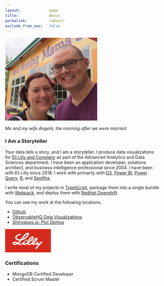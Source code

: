 ```yaml
---
layout:             page
title:              About
permalink:          /about/
exclude_from_nav:   false
---
```


![Jarrett and Angela](/assets/images/jarrett-and-angela.jpg)

*Me and my wife Angela, the morning after we were married.*

### I Am a Storyteller

Your data tells a story, and I am a storyteller. I produce data visualizations for [Eli Lilly and Company](https://www.lilly.com) as part of the Advanced Analytics and Data Sciences department. I have been an application developer, solutions architect, and business intelligence professional since 2004. I have been with Eli Lilly since 2018. I work with primarily with [D3](https://d3js.org), [Power BI](https://powerbi.microsoft.com/), [Power Query](https://docs.microsoft.com/en-us/power-query/), [R](https://www.r-project.org), and [Spotfire](https://www.tibco.com/products/tibco-spotfire).

I write most of my projects in [TypeScript](http://www.typescriptlang.org/), package them into a single bundle with [Webpack](https://webpack.js.org/), and deploy them with [RedHat Openshift](https://www.openshift.com/).

You can see my work at the following locations.

* [Github](https://github.com/jarrettmeyer)
* [ObservableHQ Data Visualizations](https://observablehq.com/@jarrettmeyer)
* [Shinyapps.io: Plot Demos](https://jarrettmeyer.shinyapps.io/plot_demos/)

![Lilly Logo](/assets/images/lilly.png)

### Certifications

* MongoDB Certified Developer
* Certified Scrum Master
